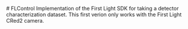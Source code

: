 #   F L C o n t r o l 
 Implementation of the First Light SDK for taking a detector characterization dataset.
This first verion only works with the First Light CRed2 camera. 
